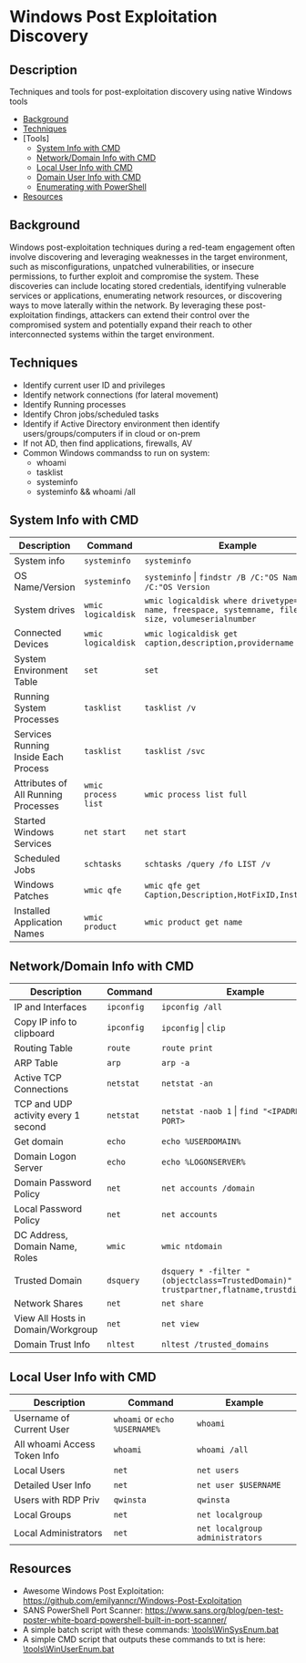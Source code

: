 # Windows Post Exploitation Discovery

## Description

Techniques and tools for post-exploitation discovery using native Windows tools

* [Background](#background)
* [Techniques](#techniques)
* [Tools]
  * [System Info with CMD](#system-info-with-cmd)
  * [Network/Domain Info with CMD](#networkdomain-info-with-cmd)  
  * [Local User Info with CMD](#local-user-info-with-cmd)
  * [Domain User Info with CMD](#domain-user-info-with-cmd)
  * [Enumerating with PowerShell](#enumerating-with-powershell)
* [Resources](#resources)

## Background

Windows post-exploitation techniques during a red-team engagement often involve discovering and leveraging weaknesses in the target environment, such as misconfigurations, unpatched vulnerabilities, or insecure permissions, to further exploit and compromise the system. These discoveries can include locating stored credentials, identifying vulnerable services or applications, enumerating network resources, or discovering ways to move laterally within the network. By leveraging these post-exploitation findings, attackers can extend their control over the compromised system and potentially expand their reach to other interconnected systems within the target environment.

## Techniques

* Identify current user ID and privileges
* Identify network connections (for lateral movement)
* Identify Running processes
* Identify Chron jobs/scheduled tasks
* Identify if Active Directory environment then identify users/groups/computers if in cloud or on-prem
* If not AD, then find applications, firewalls, AV
* Common Windows commandss to run on system:
  * whoami
  * tasklist
  * systeminfo
  * systeminfo && whoami /all

## System Info with CMD

| Description                          | Command             | Example                                                                                                          |
|--------------------------------------|---------------------|------------------------------------------------------------------------------------------------------------------|
| System info                          | `systeminfo`        | `systeminfo`                                                                                                     |
| OS Name/Version                      | `systeminfo`        | `systeminfo` &#124; `findstr /B /C:"OS Name" /C:"OS Version`                                                     |
| System drives                        | `wmic logicaldisk`  | `wmic logicaldisk where drivetype=3 get name, freespace, systemname, filesystem, size, volumeserialnumber`       |
| Connected Devices                    | `wmic logicaldisk`  | `wmic logicaldisk get caption,description,providername`                                                          |
| System Environment Table             | `set`               | `set`                                                                                                            |
| Running System Processes             | `tasklist`          | `tasklist /v`                                                                                                    |
| Services Running Inside Each Process | `tasklist`          | `tasklist /svc`                                                                                                  |
| Attributes of All Running Processes  | `wmic process list` | `wmic process list full`                                                                                         |
| Started Windows Services             | `net start`         | `net start`                                                                                                      |
| Scheduled Jobs                       | `schtasks`          | `schtasks /query /fo LIST /v`                                                                                    |
| Windows Patches                      | `wmic qfe`          | `wmic qfe get Caption,Description,HotFixID,InstalledOn`                                                          |
| Installed Application Names          | `wmic product`      | `wmic product get name`                                                                                          |

## Network/Domain Info with CMD

| Description                         | Command    | Example                                                                                      |
|-------------------------------------|------------|----------------------------------------------------------------------------------------------|
| IP and Interfaces                   | `ipconfig` | `ipconfig /all`                                                                              |
| Copy IP info to clipboard           | `ipconfig` | `ipconfig` &#124; `clip`                                                                     |
| Routing Table                       | `route`    | `route print`                                                                                |
| ARP Table                           | `arp`      | `arp -a`                                                                                     |
| Active TCP Connections              | `netstat`  | `netstat -an`                                                                                |
| TCP and UDP activity every 1 second | `netstat`  | `netstat -naob 1` &#124; `find "<IPADRR or PORT>`                                            |
| Get domain                          | `echo`     | `echo %USERDOMAIN%`                                                                          |
| Domain Logon Server                 | `echo`     | `echo %LOGONSERVER%`                                                                         |
| Domain Password Policy              | `net`      | `net accounts /domain`                                                                       |
| Local Password Policy               | `net`      | `net accounts`                                                                               |
| DC Address, Domain Name, Roles      | `wmic`     | `wmic ntdomain`                                                                              |
| Trusted Domain                      | `dsquery`  | `dsquery * -filter "(objectclass=TrustedDomain)" -attr trustpartner,flatname,trustdirection` |
| Network Shares                      | `net`      | `net share`                                                                                  |
| View All Hosts in Domain/Workgroup  | `net`      | `net view`                                                                                   |
| Domain Trust Info                   | `nltest`   | `nltest /trusted_domains`                                                                    |

## Local User Info with CMD

| Description                  | Command                       | Example                         |
|------------------------------|-------------------------------|---------------------------------|
| Username of Current User     | `whoami` or `echo %USERNAME%` | `whoami`                        |
| All whoami Access Token Info | `whoami`                      | `whoami /all`                   |
| Local Users                  | `net`                         | `net users`                     |
| Detailed User Info           | `net`                         | `net user $USERNAME`            |
| Users with RDP Priv          | `qwinsta`                     | `qwinsta`                       |
| Local Groups                 | `net`                         | `net localgroup`                |
| Local Administrators         | `net`                         | `net localgroup administrators` |

## Resources

* Awesome Windows Post Exploitation: <https://github.com/emilyanncr/Windows-Post-Exploitation>
* SANS PowerShell Port Scanner: <https://www.sans.org/blog/pen-test-poster-white-board-powershell-built-in-port-scanner/>
* A simple batch script with these commands: [\tools\WinSysEnum.bat](https://github.com/EvolvingSysadmin/Penetration-Testing/blob/master/tools/WinSysEnum.bat)
* A simple CMD script that outputs these commands to txt is here: [\tools\WinUserEnum.bat](https://github.com/EvolvingSysadmin/Penetration-Testing/blob/master/tools/WinUserEnum.bat)
